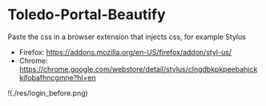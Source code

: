 # Toledo-Portal-Beautify

Paste the css in a browser extension that injects css, for example Stylus 
  - Firefox: https://addons.mozilla.org/en-US/firefox/addon/styl-us/
  - Chrome: https://chrome.google.com/webstore/detail/stylus/clngdbkpkpeebahjckkjfobafhncgmne?hl=en

!(./res/login_before.png)

